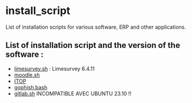 # install_script
List of installation scripts for various software, ERP and other applications.


## List of installation script and the version of the software :

- [limesurvey.sh](/Limesurvey/limesurvey.sh) : Limesurvey 6.4.11
- [moodle.sh](/Moodle/moodle.sh)
- [ITOP](/ITOP/itop.sh)
- [gophish.bash](/Gophish/gophish.bash)
- [gitlab.sh](/Gitlab/gitlab.sh) INCOMPATIBLE AVEC UBUNTU 23.10 !!